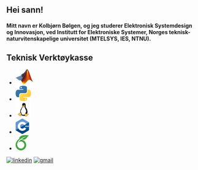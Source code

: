 ## Hei sann!

#### Mitt navn er Kolbjørn Bølgen, og jeg studerer Elektronisk Systemdesign og Innovasjon, ved Institutt for Elektroniske Systemer, Norges teknisk-naturvitenskapelige universitet (MTELSYS, IES, NTNU).

## Teknisk Verktøykasse
- <img src=https://github.com/SkaugJr/SkaugJr/blob/main/Matlab_Logo.png height=40 />
- <img src=https://github.com/SkaugJr/SkaugJr/blob/main/Python_logo.png height=40 />
- <img src=https://github.com/SkaugJr/SkaugJr/blob/main/linux_logo.png height=40 />
- <img src=https://github.com/SkaugJr/SkaugJr/blob/main/C%2B%2B_logo.png height=40 />
- <img src=https://github.com/SkaugJr/SkaugJr/blob/main/Overleaf_logo.png height=40 />

  
[<img src='https://cdn.jsdelivr.net/npm/simple-icons@3.0.1/icons/linkedin.svg' alt='linkedin' height='40'>](https://www.linkedin.com/in/kolbjørn-bølgen-572b942b5//)  [<img src='https://cdn.jsdelivr.net/npm/simple-icons@3.0.1/icons/gmail.svg' alt='gmail' height='40'>](mailto:skaugjr@gmail.com)  
